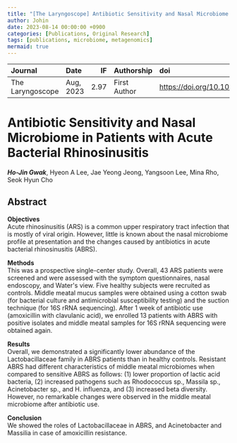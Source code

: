 ```yaml
---
title: "[The Laryngoscope] Antibiotic Sensitivity and Nasal Microbiome in Patients with Acute Bacterial Rhinosinusitis"
author: Johin
date: 2023-08-14 00:00:00 +0900
categories: [Publications, Original Research]
tags: [publications, microbiome, metagenomics]
mermaid: true
---
```



| Journal  | Date      | IF | Authorship   | doi                      |
|:---------|:----------|---:|:-------------|:----------------------|
| The Laryngoscope | Aug, 2023 | 2.97 | First Author | <https://doi.org/10.1002/lary.30950> |

# Antibiotic Sensitivity and Nasal Microbiome in Patients with Acute Bacterial Rhinosinusitis  
***Ho-Jin Gwak***, Hyeon A Lee, Jae Yeong Jeong, Yangsoon Lee, Mina Rho, Seok Hyun Cho

## Abstract

**Objectives**  
Acute rhinosinusitis (ARS) is a common upper respiratory tract infection that is mostly of viral origin. However, little is known about the nasal microbiome profile at presentation and the changes caused by antibiotics in acute bacterial rhinosinusitis (ABRS).

**Methods**  
This was a prospective single-center study. Overall, 43 ARS patients were screened and were assessed with the symptom questionnaires, nasal endoscopy, and Water's view. Five healthy subjects were recruited as controls. Middle meatal mucus samples were obtained using a cotton swab (for bacterial culture and antimicrobial susceptibility testing) and the suction technique (for 16S rRNA sequencing). After 1 week of antibiotic use (amoxicillin with clavulanic acid), we enrolled 13 patients with ABRS with positive isolates and middle meatal samples for 16S rRNA sequencing were obtained again.

**Results**  
Overall, we demonstrated a significantly lower abundance of the Lactobacillaceae family in ABRS patients than in healthy controls. Resistant ABRS had different characteristics of middle meatal microbiomes when compared to sensitive ABRS as follows: (1) lower proportion of lactic acid bacteria, (2) increased pathogens such as Rhodococcus sp., Massila sp., Acinetobacter sp., and H. influenza, and (3) increased beta diversity. However, no remarkable changes were observed in the middle meatal microbiome after antibiotic use.

**Conclusion**  
We showed the roles of Lactobacillaceae in ABRS, and Acinetobacter and Massilia in case of amoxicillin resistance.